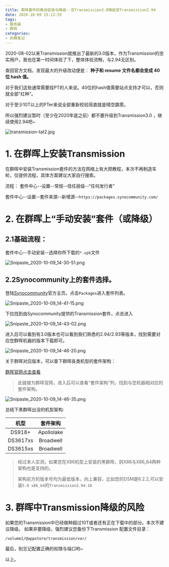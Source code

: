 ```yaml
---
title: 群晖套件的离线安装与降级--含Transmission3.0降级至Transmission2.94
date: 2020-10-09 15:13:55
tags:
- 服务器
- 群晖
categories:
- 折腾笔记
---
```


2020-08-02以来Transmission就推出了最新的3.0版本，作为Transmission的忠实用户，我也在第一时间体验了下，整体体验流畅，与2.94无区别。

查回官方文档，发现最大的升级改动便是：
**种子和 resume 文件名都会变成 40位 hash 值。**

对于我们这些通常需要挂PT的人来说。40位的hash值需要站点支持才可以，否则就全部“红种”。

对于至少10T以上的PTer来说全部重新校验简直就是晴空霹雳。

所以强烈建议暂时（至少在2020年底之前）都不要升级到Transmission3.0 ，继续使用2.94吧~

![transmission-tat2.jpg](https://i.loli.net/2020/10/09/hskFuWJiaBcDTIw.jpg)

<!--more-->

# 1. 在群晖上安装Transmission #

在群晖中安装Transmission套件的方法在网络上有大把教程，本次不再制造车轮，仅提供流程，具体方案建议大家自行搜索。

流程：
  套件中心--设置--常规--信任层级--“任何发行者”

  套件中心--设置--套件来源--新增源--`https://packages.synocommunity.com/`

# 2. 在群晖上“手动安装”套件（或降级） #

##   2.1基础流程： ##

  套件中心--手动安装--选择你所下载的`*.spk`文件

![Snipaste_2020-10-09_14-30-51.png](https://i.loli.net/2020/10/09/P86ApczNRuDVTqK.png)

 ##  2.2Synocommunity上的套件选择。 ##

登陆[Synocommunity](https://synocommunity.com/)官方主页。点击`Packages`进入套件列表。

![Snipaste_2020-10-09_14-41-15.png](https://i.loli.net/2020/10/09/abrqh4Qd3Xl6nAz.png)

下拉找到由Synocommunity提供的Transmission套件，点击进入

![Snipaste_2020-10-09_14-43-02.png](https://i.loli.net/2020/10/09/vnk7HUGNeP8biWT.png)

进入后可以看到有3.0版本也可以看到我们熟悉的2.94/2.93等版本，找到需要对应您群晖机器的版本下载即可。


![Snipaste_2020-10-09_14-46-20.png](https://i.loli.net/2020/10/09/nmwhbU7ArVBiQ3J.png)


关于群晖对应版本，可以查下群晖各类机型的套件架构：

[群晖官网点击查看](https://www.synology.com/zh-cn/knowledgebase/DSM/tutorial/Compatibility_Peripherals/What_kind_of_CPU_does_my_NAS_have)

> 此链接为群晖官网，进入后可以查看“套件架构”列，找到与您机器相对应的套件架构。

![Snipaste_2020-10-09_14-46-35.png](https://i.loli.net/2020/10/09/XdIEfS1OCJg5ply.png)

总结下黑群晖出没的机型架构:

|机型|套件架构|
|:-:|:-:|
|DS918+|Apollolake|
|DS3617xs|Broadwell|
|DS3615xs|Broadwell|

> 经过本人实测，如果您在X86机型上安装的黑群晖，则X86与X86_64两种架构也是支持的。
> 
> 架构前方的版本号均为最低版本，向上兼容，比如您的DSM是6.2.2,可以安装`5.0 x86_64`的`Transmission2.94-16`


# 3. 群晖中Transmission降级的风险 #

如果您的Transmission中已经做种超过10T或者还有正在下载中的部分。本次不建议降级。
如果非要降级，强烈建议您备份下Transmission 配置文件目录：

```
/volume1/@appstore/transmission/var/
```

最后，别忘记配置正确的权限与端口哟~

以上。



